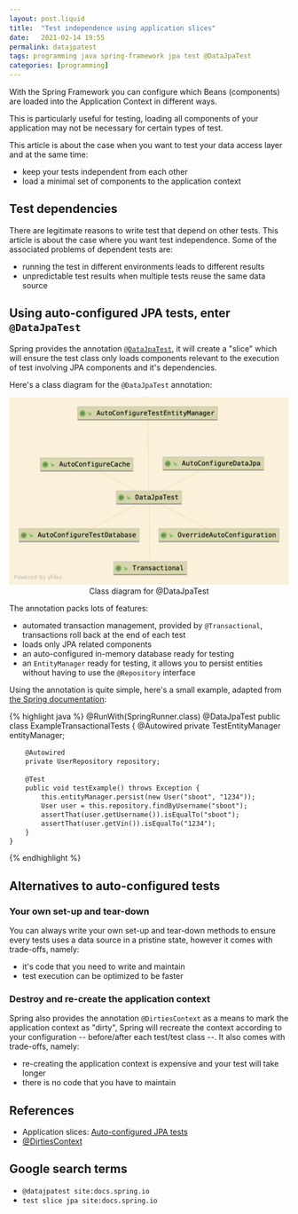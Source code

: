```yaml
---
layout: post.liquid
title:  "Test independence using application slices"
date:   2021-02-14 19:55
permalink: datajpatest
tags: programming java spring-framework jpa test @DataJpaTest
categories: [programming]
---
```

With the Spring Framework you can configure which Beans (components) are loaded
into the Application Context in different ways.

This is particularly useful for testing, loading all components of your application
may not be necessary for certain types of test.

This article is about the case when you want to test your data access layer and
at the same time:

- keep your tests independent from each other
- load a minimal set of components to the application context

## Test dependencies

There are legitimate reasons to write test that depend on other tests. This
article is about the case where you want test independence. Some of the associated
problems of dependent tests are:

- running the test in different environments leads to different results
- unpredictable test results when multiple tests reuse the same data source

## Using auto-configured JPA tests, enter `@DataJpaTest`

Spring provides the annotation [`@DataJpaTest`](#references), it will create a
"slice" which will ensure the test class only loads components relevant to the
execution of test involving JPA components and it's dependencies.

Here's a class diagram for the `@DataJpaTest` annotation:

<div style="text-align: center">
    <img src="/assets/images/DataJpaTest.png">
    <figcaption>Class diagram for @DataJpaTest</figcaption>
</div>

The annotation packs lots of features:

- automated transaction management, provided by `@Transactional`, transactions roll
back at the end of each test
- loads only JPA related components
- an auto-configured in-memory database ready for testing
- an `EntityManager` ready for testing, it allows you to persist
  entities without having to use the `@Repository` interface

Using the annotation is quite simple, here's a small example, adapted
from [the Spring documentation](#references):

{% highlight java %}
    @RunWith(SpringRunner.class)
    @DataJpaTest
    public class ExampleTransactionalTests {
        @Autowired
        private TestEntityManager entityManager;

        @Autowired
        private UserRepository repository;

        @Test
        public void testExample() throws Exception {
            this.entityManager.persist(new User("sboot", "1234"));
            User user = this.repository.findByUsername("sboot");
            assertThat(user.getUsername()).isEqualTo("sboot");
            assertThat(user.getVin()).isEqualTo("1234");
        }
    }
{% endhighlight %}

## Alternatives to auto-configured tests

### Your own set-up and tear-down

You can always write your own set-up and tear-down methods to ensure every tests
uses a data source in a pristine state, however it comes with trade-offs, namely:

- it's code that you need to write and maintain
- test execution can be optimized to be faster

### Destroy and re-create the application context

Spring also provides the annotation `@DirtiesContext` as a means to mark the
application context as "dirty", Spring will recreate the context according to
your configuration -- before/after each test/test class --. It also comes with
trade-offs, namely:

- re-creating the application context is expensive and your test will take longer
- there is no code that you have to maintain

## References

- Application slices: [Auto-configured JPA tests](https://docs.spring.io/spring-boot/docs/1.4.2.RELEASE/reference/html/boot-features-testing.html#boot-features-testing-spring-boot-applications-testing-autoconfigured-jpa-test)
- [@DirtiesContext](https://docs.spring.io/spring-framework/docs/4.1.2.RELEASE/javadoc-api/org/springframework/test/annotation/DirtiesContext.html)

## Google search terms

- `@datajpatest site:docs.spring.io`
- `test slice jpa site:docs.spring.io`
